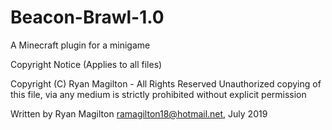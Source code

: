 # Beacon-Brawl-1.0
A Minecraft plugin for a minigame

Copyright Notice (Applies to all files)

Copyright (C) Ryan Magilton - All Rights Reserved
Unauthorized copying of this file, via any medium is strictly prohibited without explicit permission

Written by Ryan Magilton ramagilton18@hotmail.net, July 2019
